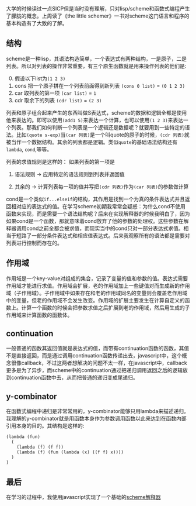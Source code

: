 大学的时候读过一点SICP但是当时没有理解，只对lisp/scheme和函数式编程产生了朦胧的概念。上周读了《the little schemer》一书对scheme这门语言和程序的基本构造有了大致的了解。

## 结构

scheme是一种lisp，其语法构造简单，一个表达式有两种结构，一是原子，二是列表。所以对列表的操作非常重要，有三个原生函数就是用来操作列表的他们是:

0. 假设以下list为`(1 2 3)`
1. cons  把一个原子拼在一个列表前面得到新列表 `(cons 0 list)` = `(0 1 2 3)`
2. car  取列表的第一项 `(car list)` = `1`
3. cdr  取余下的列表 `(cdr list)` = `(2 3)`

列表和原子组合起来产生的东西叫做S表达式，scheme的数据和逻辑全都是使用他来表达的。即可以使用`(add1 5)`来表达一个计算，也可以使用`(1 2 3)`来表达一个列表。那我们如何判断一个列表是一个逻辑还是数据呢？就要用到一些特定的语法。比如`(quote s-exp)`当`(car 列表)`是一个叫quote的原子的时候，`(cdr 列表)`就被当作一个数据结构。其余的列表都是逻辑。类似`quote`的基础语法结构还有`lambda`, `cond`,等等。

列表的求值规则是这样的： 如果列表的第一项是

1. 语法规则 -> 应用特定的语法规则到列表并返回值

2. 其余的 -> 计算列表每一项的值并写把`(cdr 列表)`作为`(car 列表)`的参数做计算

cond是一个类似`if...elseif`的结构，其作用是找到一个为真的条件表达式并且返回相对应的表达式的值。在学习scheme初期我常常会疑惑：为什么cond不使用函数来实现，而是需要一个语法结构呢？后来在实现解释器的时候我明白了，因为如果cond是一个函数，那就意味着cond放弃了他的参数的处理权。这些参数在解释器调用cond之前全都会被求值，而现实当中的cond只对一部分表达式求值。相当于短路了一部分条件表达式和相应值表达式。后来我观察所有的语法都是需要对列表进行控制而存在的。

## 作用域

作用域是一个key-value对组成的集合，记录了变量的值和参数的值。表达式需要作用域才能进行求值。作用域会扩展，老的作用域加上一些键值对而生成新的作用域（子作用域）。子作用域中如果存在和老的作用域同名的变量则会覆盖老作用域中的变量，但老的作用域不会发生改变。作用域的扩展主要发生在计算自定义的函数上。计算一个函数的时候会把参数求值之后扩展到老的作用域，然后用生成的子作用域来计算函数的函数体。

## continuation

一般普通的函数其返回值就是表达式的值，而带有continuation函数的函数，其值不是直接返回，而是通过调用continuation函数传递出去，javascript中，这个概念很像callback，不过这两者想解决的问题不太一样，在javascript中，callback更多是为了异步，而scheme中的continuation通过把递归调用返回之后的逻辑放到continuation函数中去，从而把普通的递归变成尾递归。

## y-combinator

在函数式编程中递归是非常常用的，y-combinator能够只用lambda来描述递归。我理解的y-combinator就是用函数本身作为参数调用函数以此来达到在函数内部引用本身的目的。其结构是这样的:

```
(lambda (fun)
  (
    (lambda (f) (f f))
    (lambda (f) (fun (lambda (x) ((f f) x))))
  )
)
```

## 最后

在学习的过程中，我使用javascript实现了一个基础的[scheme解释器](https://github.com/waksana/jscheme)
